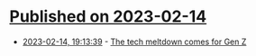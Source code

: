 # [Published on 2023-02-14](index.md)

* [2023-02-14, 19:13:39](https://news.ycombinator.com/item?id=34794418) - [The tech meltdown comes for Gen Z](https://www.businessinsider.com/tech-jobs-recession-layoffs-gen-z-students-class-of-2023-2023-2)
